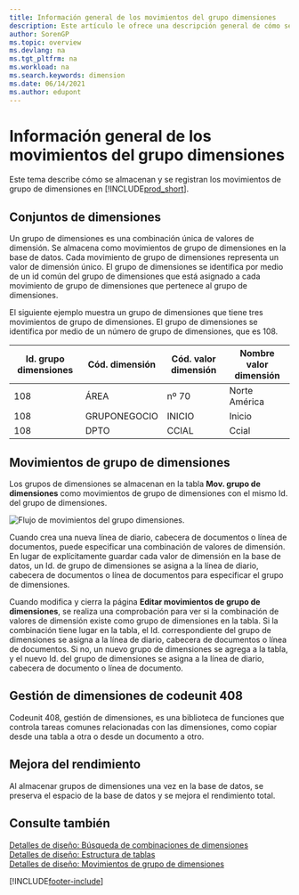 ```yaml
---
title: Información general de los movimientos del grupo dimensiones
description: Este artículo le ofrece una descripción general de cómo se almacenan los movimientos de grupo de dimensiones como movimientos de grupo de dimensiones y cómo se registran.
author: SorenGP
ms.topic: overview
ms.devlang: na
ms.tgt_pltfrm: na
ms.workload: na
ms.search.keywords: dimension
ms.date: 06/14/2021
ms.author: edupont
---
```

# <a name="dimension-set-entries-overview"></a>Información general de los movimientos del grupo dimensiones
Este tema describe cómo se almacenan y se registran los movimientos de grupo de dimensiones en [!INCLUDE[prod_short](includes/prod_short.md)].  

## <a name="dimension-sets"></a>Conjuntos de dimensiones
Un grupo de dimensiones es una combinación única de valores de dimensión. Se almacena como movimientos de grupo de dimensiones en la base de datos. Cada movimiento de grupo de dimensiones representa un valor de dimensión único. El grupo de dimensiones se identifica por medio de un id común del grupo de dimensiones que está asignado a cada movimiento de grupo de dimensiones que pertenece al grupo de dimensiones.  

El siguiente ejemplo muestra un grupo de dimensiones que tiene tres movimientos de grupo de dimensiones. El grupo de dimensiones se identifica por medio de un número de grupo de dimensiones, que es 108.  

|Id. grupo dimensiones|Cód. dimensión|Cód. valor dimensión|Nombre valor dimensión|  
|----------------------|--------------------|--------------------------|--------------------------|  
|108|ÁREA|nº 70|Norte América|  
|108|GRUPONEGOCIO|INICIO|Inicio|  
|108|DPTO|CCIAL|Ccial|  

## <a name="dimension-set-entries"></a>Movimientos de grupo de dimensiones
Los grupos de dimensiones se almacenan en la tabla **Mov. grupo de dimensiones** como movimientos de grupo de dimensiones con el mismo Id. del grupo de dimensiones.  

![Flujo de movimientos del grupo dimensiones.](media/dimensionentrynav7.png "Flujo de movimientos del grupo dimensiones")  

Cuando crea una nueva línea de diario, cabecera de documentos o línea de documentos, puede especificar una combinación de valores de dimensión. En lugar de explícitamente guardar cada valor de dimensión en la base de datos, un Id. de grupo de dimensiones se asigna a la línea de diario, cabecera de documentos o línea de documentos para especificar el grupo de dimensiones.  

Cuando modifica y cierra la página **Editar movimientos de grupo de dimensiones**, se realiza una comprobación para ver si la combinación de valores de dimensión existe como grupo de dimensiones en la tabla. Si la combinación tiene lugar en la tabla, el Id. correspondiente del grupo de dimensiones se asigna a la línea de diario, cabecera de documentos o línea de documentos. Si no, un nuevo grupo de dimensiones se agrega a la tabla, y el nuevo Id. del grupo de dimensiones se asigna a la línea de diario, cabecera de documento o línea de documento.

## <a name="codeunit-408-dimension-management"></a>Gestión de dimensiones de codeunit 408
Codeunit 408, gestión de dimensiones, es una biblioteca de funciones que controla tareas comunes relacionadas con las dimensiones, como copiar desde una tabla a otra o desde un documento a otro.

## <a name="performance-improvement"></a>Mejora del rendimiento
Al almacenar grupos de dimensiones una vez en la base de datos, se preserva el espacio de la base de datos y se mejora el rendimiento total.  

## <a name="see-also"></a>Consulte también
[Detalles de diseño: Búsqueda de combinaciones de dimensiones](design-details-searching-for-dimension-combinations.md)   
[Detalles de diseño: Estructura de tablas](design-details-table-structure.md)   
[Detalles de diseño: Movimientos de grupo de dimensiones](/dynamics365/business-central/design-details-dimension-set-entries-overview)   


[!INCLUDE[footer-include](includes/footer-banner.md)]
